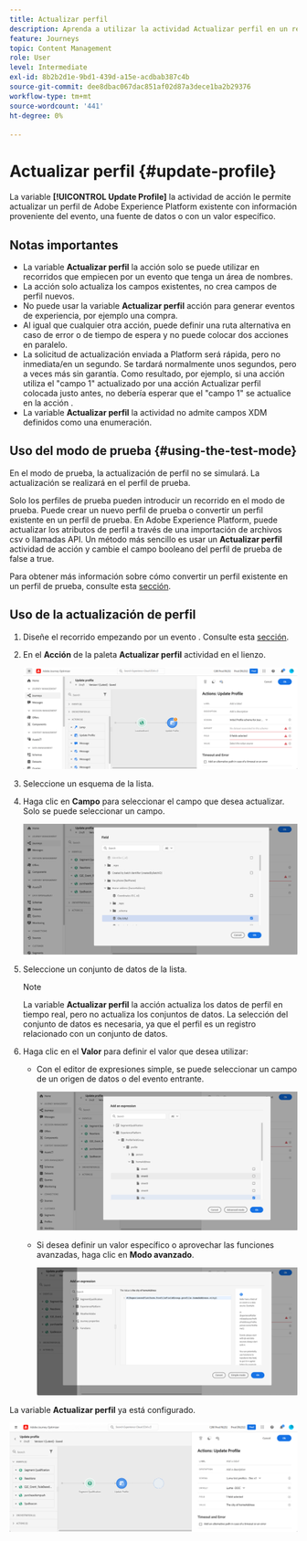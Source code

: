 ```yaml
---
title: Actualizar perfil
description: Aprenda a utilizar la actividad Actualizar perfil en un recorrido
feature: Journeys
topic: Content Management
role: User
level: Intermediate
exl-id: 8b2b2d1e-9bd1-439d-a15e-acdbab387c4b
source-git-commit: dee8dbac067dac851af02d87a3dece1ba2b29376
workflow-type: tm+mt
source-wordcount: '441'
ht-degree: 0%

---
```


# Actualizar perfil {#update-profile}

La variable **[!UICONTROL Update Profile]** la actividad de acción le permite actualizar un perfil de Adobe Experience Platform existente con información proveniente del evento, una fuente de datos o con un valor específico.

## Notas importantes

* La variable **Actualizar perfil** la acción solo se puede utilizar en recorridos que empiecen por un evento que tenga un área de nombres.
* La acción solo actualiza los campos existentes, no crea campos de perfil nuevos.
* No puede usar la variable **Actualizar perfil** acción para generar eventos de experiencia, por ejemplo una compra.
* Al igual que cualquier otra acción, puede definir una ruta alternativa en caso de error o de tiempo de espera y no puede colocar dos acciones en paralelo.
* La solicitud de actualización enviada a Platform será rápida, pero no inmediata/en un segundo. Se tardará normalmente unos segundos, pero a veces más sin garantía. Como resultado, por ejemplo, si una acción utiliza el &quot;campo 1&quot; actualizado por una acción Actualizar perfil colocada justo antes, no debería esperar que el &quot;campo 1&quot; se actualice en la acción .
* La variable **Actualizar perfil** la actividad no admite campos XDM definidos como una enumeración.

## Uso del modo de prueba {#using-the-test-mode}

En el modo de prueba, la actualización de perfil no se simulará. La actualización se realizará en el perfil de prueba.

Solo los perfiles de prueba pueden introducir un recorrido en el modo de prueba. Puede crear un nuevo perfil de prueba o convertir un perfil existente en un perfil de prueba. En Adobe Experience Platform, puede actualizar los atributos de perfil a través de una importación de archivos csv o llamadas API. Un método más sencillo es usar un **Actualizar perfil** actividad de acción y cambie el campo booleano del perfil de prueba de false a true.

Para obtener más información sobre cómo convertir un perfil existente en un perfil de prueba, consulte esta [sección](../building-journeys/creating-test-profiles.md#create-test-profiles-csv).

## Uso de la actualización de perfil

1. Diseñe el recorrido empezando por un evento . Consulte esta [sección](../building-journeys/journey.md).

1. En el **Acción** de la paleta **Actualizar perfil** actividad en el lienzo.

   ![](assets/profileupdate0.png)

1. Seleccione un esquema de la lista.

1. Haga clic en **Campo** para seleccionar el campo que desea actualizar. Solo se puede seleccionar un campo.

   ![](assets/profileupdate2.png)

1. Seleccione un conjunto de datos de la lista.

   >[!NOTE]
   >
   >La variable **Actualizar perfil** la acción actualiza los datos de perfil en tiempo real, pero no actualiza los conjuntos de datos. La selección del conjunto de datos es necesaria, ya que el perfil es un registro relacionado con un conjunto de datos.

1. Haga clic en el **Valor** para definir el valor que desea utilizar:

   * Con el editor de expresiones simple, se puede seleccionar un campo de un origen de datos o del evento entrante.

      ![](assets/profileupdate4.png)

   * Si desea definir un valor específico o aprovechar las funciones avanzadas, haga clic en **Modo avanzado**.

      ![](assets/profileupdate3.png)

La variable **Actualizar perfil** ya está configurado.

![](assets/profileupdate1.png)
